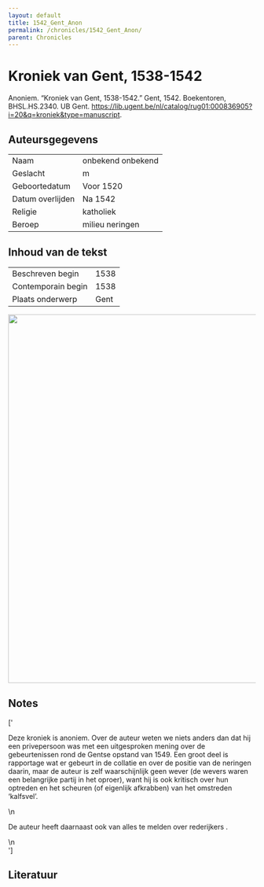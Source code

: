 ```yaml
---
layout: default
title: 1542_Gent_Anon
permalink: /chronicles/1542_Gent_Anon/
parent: Chronicles
--- 
```



# Kroniek van Gent, 1538-1542 

Anoniem. “Kroniek van Gent, 1538-1542.” Gent, 1542. Boekentoren, BHSL.HS.2340. UB Gent. https://lib.ugent.be/nl/catalog/rug01:000836905?i=20&q=kroniek&type=manuscript. 

## Auteursgegevens 

| | | 
| --------------- | --------------- | 
| Naam | onbekend onbekend | 
| Geslacht | m | 
 | Geboortedatum | Voor 1520 | 
| Datum overlijden | Na 1542 | 
| Religie | katholiek | 
| Beroep | milieu neringen | 

## Inhoud van de tekst 

| | | 
| --------------- | --------------- | 
| Beschreven begin | 1538 | 
| Contemporain begin | 1538 | 
| Plaats onderwerp | Gent | 

[<img src="..\..\barplots_chronicles\1542_Gent_Anon.jpg" width="750"/>](..\..\barplots_chronicles\1542_Gent_Anon.jpg) 

## Notes 

['<div data-schema-version="8"><p>Deze kroniek is anoniem. Over de auteur weten we niets anders dan dat hij een privepersoon was met een uitgesproken mening over de gebeurtenissen rond de Gentse opstand van 1549. Een groot deel is rapportage wat er gebeurt in de collatie en over de positie van de neringen daarin, maar de auteur is zelf waarschijnlijk geen wever (de wevers waren een belangrijke partij in het oproer), want hij is ook kritisch over hun optreden en het scheuren (of eigenlijk afkrabben) van het omstreden ‘kalfsvel’.</p>\n<p>De auteur heeft daarnaast ook van alles te melden over rederijkers .</p>\n</div>'] 

## Literatuur 

